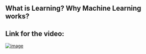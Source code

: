 ## What is Learning? Why Machine Learning works?

## Link for the video:

[![image](https://user-images.githubusercontent.com/63282184/134868204-9ea5dd89-ca43-438b-b38c-23efe1223d4d.png)](https://drive.google.com/file/d/1Wbvpi8g7Gqc4K6tPeBiOd4O_2iB8EYk7/view?usp=sharing)
